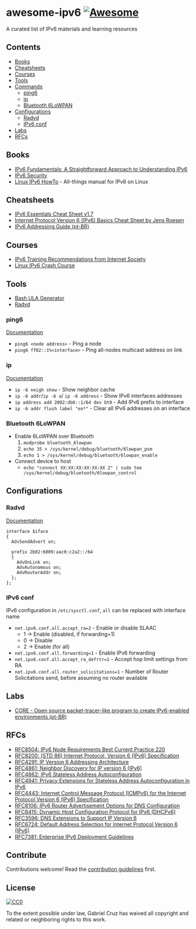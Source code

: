 # awesome-ipv6 [![Awesome](https://awesome.re/badge.svg)](https://awesome.re)

A curated list of IPv6 materials and learning resources


## Contents

- [Books](#books)
- [Cheatsheets](#cheatsheets)
- [Courses](#courses)
- [Tools](#tools)
- [Commands](#commands)
  - [ping6](#ping6)
  - [ip](#ip)
  - [Bluetooth 6LoWPAN](#bluetooth-6lowpan)
- [Configurations](#configurations)
  - [Radvd](#radvd)
  - [IPv6 conf](#ipv6-conf)
- [Labs](#labs)
- [RFCs](#rfcs)

## Books
- [IPv6 Fundamentals: A Straightforward Approach to Understanding IPv6](https://www.amazon.com.br/IPv6-Fundamentals-Straightforward-Approach-Understanding-ebook/dp/B07212JBMT/ref=sr_1_1?__mk_pt_BR=%C3%85M%C3%85%C5%BD%C3%95%C3%91&keywords=IPv6+Fundamentals%3A+A+Straightforward+Approach+to+Understanding+IPv6&qid=1574187978&sr=8-1)
- [IPv6 Security](https://www.amazon.com.br/IPv6-Security-Networking-Technology-English-ebook/dp/B001PBSDKC/ref=sr_1_1?__mk_pt_BR=%C3%85M%C3%85%C5%BD%C3%95%C3%91&dchild=1&keywords=ipv6+security&qid=1612097420&sr=8-1)
- [Linux IPv6 HowTo](https://www.tldp.org/HOWTO/Linux+IPv6-HOWTO/) - All-things manual for IPv6 on Linux

## Cheatsheets
- [IPv6 Essentials Cheat Sheet v1.7](http://teachmeipv6.com/IPv6-Essentials-Cheat-Sheet.pdf)
- [Internet Protocol Version 6 (IPv6) Basics Cheat Sheet by Jens Roesen](https://www.roesen.org/files/ipv6_cheat_sheet.pdf)
- [IPv6 Addressing Guide (pt-BR)](http://ipv6.br/media/arquivo/ipv6/file/46/enderec-v6.pdf)

## Courses
- [IPv6 Training Recommendations from Internet Society](https://www.internetsociety.org/deploy360/ipv6/training/)
- [Linux IPv6 Crash Course](https://www.linux.com/tutorials/ipv6-crash-course-linux/)

## Tools
- [Bash ULA Generator](https://github.com/adeverteuil/bash-ula-generator)
- [Radvd](https://github.com/reubenhwk/radvd)

### ping6 
[Documentation](https://linux.die.net/man/8/ping6)
- `ping6 <node address>` - Ping a node
- `ping6 ff02::1%<interface>` - Ping all-nodes multicast address on link
  
### ip
[Documentation](https://linux.die.net/man/8/ip)
- `ip -6 neigh show` - Show neighbor cache
- `ip -6 addr`/`ip -6 a`/ `ip -6 address` - Show IPv6 interfaces addresses
- `ip address add 2002:db6::1/64 dev bt0` - Add IPv6 prefix to interface
- `ip -6 addr flush label "en*"` - Clear all IPv6 addresses on an interface

### Bluetooth 6LoWPAN
- Enable 6LoWPAN over Bluetooth
  1. `modprobe bluetooth_6lowpan`
  2. `echo 35 > /sys/kernel/debug/bluetooth/6lowpan_psm`
  3. `echo 1 > /sys/kernel/debug/bluetooth/6lowpan_enable`
- Connect device to host
  - `echo "connect XX:XX:XX:XX:XX:XX 2" | sudo tee /sys/kernel/debug/bluetooth/6lowpan_control`

## Configurations

### Radvd
[Documentation](https://www.systutorials.com/docs/linux/man/5-radvd.conf/)
```
interface $iface
{ 
  AdvSendAdvert on;

  prefix 2b02:6009:aac0:c2a2::/64
  {
    AdvOnLink on;
    AdvAutonomous on;
    AdvRouterAddr on;
  };
};
```

### IPv6 conf
IPv6 configuration in `/etc/sysctl.conf`, `all` can be replaced with interface name
- `net.ipv6.conf.all.accept_ra=2` - Enable or disable SLAAC
  - 1 -> Enable (disabled, if forwarding=1)
  - 0 -> Disable
  - 2 -> Enable (for all)
- `net.ipv6.conf.all.forwarding=1` - Enable IPv6 forwarding
- `net.ipv6.conf.all.accept_ra_defrtr=1` - Accept hop limit settings from RA
- `net.ipv6.conf.all.router_solicitations=1` - Number of Router Solicitations send, before assuming no router available

## Labs
- [CORE - Open source packet-tracer-like program to create IPv6-enabled environments (pt-BR)](http://ipv6.br/pagina/downloads)

## RFCs
- [RFC8504: IPv6 Node Requirements Best Current Practice 220](https://tools.ietf.org/html/rfc8504)
- [RFC8200: (STD 86) Internet Protocol, Version 6 (IPv6) Specification](https://tools.ietf.org/html/rfc8200)
- [RFC4291: IP Version 6 Addressing Architecture](https://tools.ietf.org/html/rfc4291)
- [RFC4861: Neighbor Discovery for IP version 6 (IPv6)](https://tools.ietf.org/html/rfc4861)
- [RFC4862: IPv6 Stateless Address Autoconfiguration](https://tools.ietf.org/html/rfc4862)
- [RFC4941: Privacy Extensions for Stateless Address Autoconfiguration in IPv6](https://tools.ietf.org/html/rfc4941)
- [RFC4443: Internet Control Message Protocol (ICMPv6) for the Internet Protocol Version 6 (IPv6) Specification](https://tools.ietf.org/html/rfc4443)
- [RFC8106: IPv6 Router Advertisement Options for DNS Configuration](https://tools.ietf.org/html/rfc8106)
- [RFC8415: Dynamic Host Configuration Protocol for IPv6 (DHCPv6)](https://tools.ietf.org/html/rfc8415)
- [RFC3596: DNS Extensions to Support IP Version 6](https://tools.ietf.org/html/rfc3596)
- [RFC6724: Default Address Selection for Internet Protocol Version 6 (IPv6)](https://tools.ietf.org/html/rfc6724)
- [RFC7381: Enterprise IPv6 Deployment Guidelines](https://tools.ietf.org/html/rfc7381)

## Contribute

Contributions welcome! Read the [contribution guidelines](contributing.md) first.

## License

[![CC0](https://mirrors.creativecommons.org/presskit/buttons/88x31/svg/cc-zero.svg)](https://creativecommons.org/publicdomain/zero/1.0)

To the extent possible under law, Gabriel Cruz has waived all copyright and
related or neighboring rights to this work.
